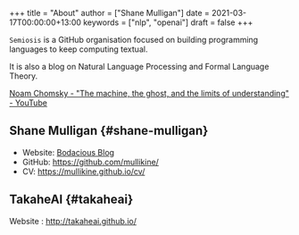 +++
title = "About"
author = ["Shane Mulligan"]
date = 2021-03-17T00:00:00+13:00
keywords = ["nlp", "openai"]
draft = false
+++

`Semiosis` is a GitHub organisation focused on building programming languages to keep computing textual.

It is also a blog on Natural Language Processing and Formal Language Theory.

[Noam Chomsky - "The machine, the ghost, and the limits of understanding" - YouTube](https://www.youtube.com/watch?v=D5in5EdjhD0)


## Shane Mulligan {#shane-mulligan}

-   Website: [Bodacious Blog](http://mullikine.github.io/)
-   GitHub: <https://github.com/mullikine/>
-   CV: <https://mullikine.github.io/cv/>


## TakaheAI {#takaheai}

Website
: <http://takaheai.github.io/>